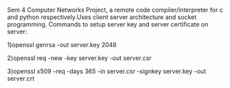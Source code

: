 Sem 4 Computer Networks Project, a remote code compiler/interpreter for c and python respectively.Uses client server architecture and socket programming.
Commands to setup server key and server certificate on server:

1)openssl genrsa -out server.key 2048

2)openssl req -new -key server.key -out server.csr

3)openssl x509 -req -days 365 -in server.csr -signkey server.key -out server.crt
